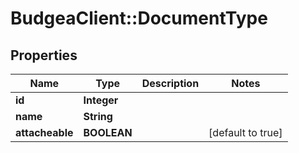 # BudgeaClient::DocumentType

## Properties
Name | Type | Description | Notes
------------ | ------------- | ------------- | -------------
**id** | **Integer** |  | 
**name** | **String** |  | 
**attacheable** | **BOOLEAN** |  | [default to true]



